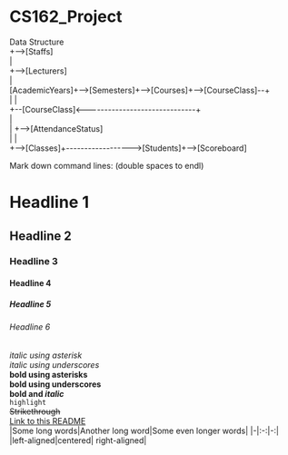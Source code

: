 # CS162_Project
Data Structure   
			      +-->[Staffs]    
			      |  
			      +-->[Lecturers]    			
			      |			     				 	
[AcademicYears]+-->[Semesters]+-->[Courses]+-->[CourseClass]--+  
	       |		      		  	      |  	     	   		                
	       +--[CourseClass]<------------------------------+    	   		  		                  
               |						  		 
       	       |                            	          +-->[AttendanceStatus]  
	       |			      	          |  
               +-->[Classes]+------------------>[Students]+-->[Scoreboard]  
  
  





















Mark down command lines: (double spaces to endl)
# Headline 1
## Headline 2
### Headline 3
#### Headline 4
##### Headline 5
###### Headline 6
*italic using  asterisk*  
_italic using underscores_  
**bold using asterisks**  
__bold using underscores__  
**bold and _italic_**  
`highlight`  
~~Strikethrough~~  
[Link to this README](https://github.com/spookyfiish/CS162_Project/edit/master/README.md)  
|Some long words|Another long word|Some even longer words|
|-|:-:|-:|
|left-aligned|centered| right-aligned|

